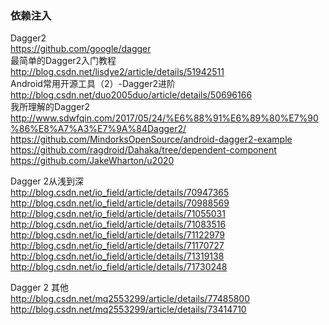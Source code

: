 ### 依赖注入

Dagger2  
https://github.com/google/dagger  
最简单的Dagger2入门教程    http://blog.csdn.net/lisdye2/article/details/51942511  
Android常用开源工具（2）-Dagger2进阶    http://blog.csdn.net/duo2005duo/article/details/50696166  
我所理解的Dagger2    http://www.sdwfqin.com/2017/05/24/%E6%88%91%E6%89%80%E7%90%86%E8%A7%A3%E7%9A%84Dagger2/  
https://github.com/MindorksOpenSource/android-dagger2-example  
https://github.com/ragdroid/Dahaka/tree/dependent-component  
https://github.com/JakeWharton/u2020  


Dagger 2从浅到深  
http://blog.csdn.net/io_field/article/details/70947365  
http://blog.csdn.net/io_field/article/details/70988569  
http://blog.csdn.net/io_field/article/details/71055031   
http://blog.csdn.net/io_field/article/details/71083516  
http://blog.csdn.net/io_field/article/details/71122979  
http://blog.csdn.net/io_field/article/details/71170727   
http://blog.csdn.net/io_field/article/details/71319138   
http://blog.csdn.net/io_field/article/details/71730248  

Dagger 2 其他    
http://blog.csdn.net/mq2553299/article/details/77485800  
http://blog.csdn.net/mq2553299/article/details/73414710    

